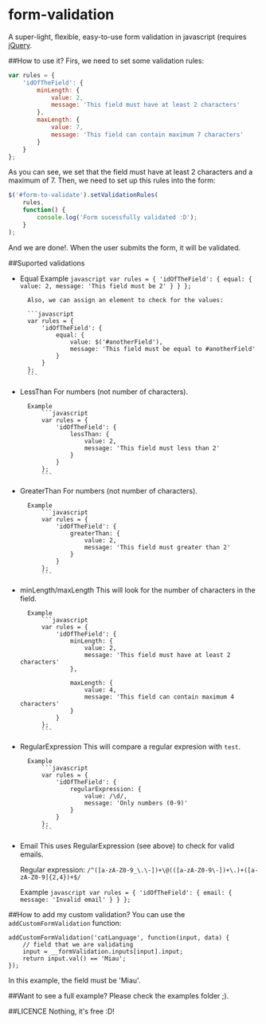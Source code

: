 form-validation
===============

A super-light, flexible, easy-to-use form validation in javascript (requires [jQuery](http://jquery.com/).

##How to use it?
Firs, we need to set some validation rules:

```javascript
var rules = {
	'idOfTheField': {
		minLength: {
			value: 2,
			message: 'This field must have at least 2 characters'
		},
		maxLength: {
			value: 7,
			message: 'This field can contain maximum 7 characters'
		}
	}
};
```

As you can see, we set that the field must have at least 2 characters and a maximum of 7.
Then, we need to set up this rules into the form:

```javascript
$('#form-to-validate').setValidationRules(
	rules,
	function() {
		console.log('Form sucessfully validated :D');
	}
);
```

And we are done!. When the user submits the form, it will be validated.

##Suported validations
* Equal
	Example
		```javascript
		var rules = {
			'idOfTheField': {
				equal: {
					value: 2,
					message: 'This field must be 2'
				}
			}
		};
		```

		Also, we can assign an element to check for the values:

		```javascript
		var rules = {
			'idOfTheField': {
				equal: {
					value: $('#anotherField'),
					message: 'This field must be equal to #anotherField'
				}
			}
		};
		```
* LessThan
	For numbers (not number of characters).

		Example
			```javascript
			var rules = {
				'idOfTheField': {
					lessThan: {
						value: 2,
						message: 'This field must less than 2'
					}
				}
			};
			```

* GreaterThan
	For numbers (not number of characters).

		Example
			```javascript
			var rules = {
				'idOfTheField': {
					greaterThan: {
						value: 2,
						message: 'This field must greater than 2'
					}
				}
			};
			```

* minLength/maxLength
	This will look for the number of characters in the field.

		Example
			```javascript
			var rules = {
				'idOfTheField': {
					minLength: {
						value: 2,
						message: 'This field must have at least 2 characters'
					},

					maxLength: {
						value: 4,
						message: 'This field can contain maximum 4 characters'
					}
				}
			};
			```

* RegularExpression
	This will compare a regular expresion with `test`.

		Example
			```javascript
			var rules = {
				'idOfTheField': {
					regularExpression: {
						value: /\d/,
						message: 'Only numbers (0-9)'
					}
				}
			};
			```

* Email
	This uses RegularExpression (see above) to check for valid emails.

	Regular expression: `/^([a-zA-Z0-9_\.\-])+\@(([a-zA-Z0-9\-])+\.)+([a-zA-Z0-9]{2,4})+$/`

	Example
		```javascript
			var rules = {
				'idOfTheField': {
					email: {
						message: 'Invalid email'
					}
				}
			};
			```

##How to add my custom validation?
You can use the `addCustomFormValidation` function:

```
addCustomFormValidation('catLanguage', function(input, data) {
	// field that we are validating
	input = __formValidation.inputs[input].input;
	return input.val() == 'Miau';
});
```

In this example, the field must be 'Miau'.

##Want to see a full example?
Please check the examples folder ;).

##LICENCE
Nothing, it's free :D! 